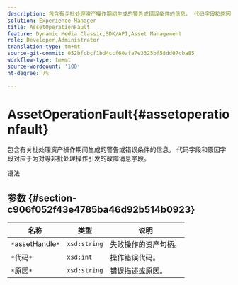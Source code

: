 ```yaml
---
description: 包含有关批处理资产操作期间生成的警告或错误条件的信息。 代码字段和原因字段对应于为对等非批处理操作引发的故障消息字段。
solution: Experience Manager
title: AssetOperationFault
feature: Dynamic Media Classic,SDK/API,Asset Management
role: Developer,Administrator
translation-type: tm+mt
source-git-commit: 052bfcbcf1bd4ccf60afa7e3325bf58dd07cba85
workflow-type: tm+mt
source-wordcount: '100'
ht-degree: 7%

---
```



# AssetOperationFault{#assetoperationfault}

包含有关批处理资产操作期间生成的警告或错误条件的信息。 代码字段和原因字段对应于为对等非批处理操作引发的故障消息字段。

语法

## 参数 {#section-c906f052f43e4785ba46d92b514b0923}

| 名称 | 类型 | 说明 |
|---|---|---|
| `*`assetHandle`*` | `xsd:string` | 失败操作的资产句柄。 |
| `*`代码`*` | `xsd:int` | 操作错误代码。 |
| `*`原因`*` | `xsd:string` | 错误描述或原因。 |

